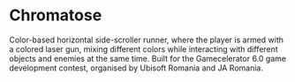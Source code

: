 # Chromatose
Color-based horizontal side-scroller runner, where the player is armed with a colored laser gun, mixing different colors while interacting with different objects and enemies at the same time. 
Built for the Gamecelerator 6.0 game development contest, organised by Ubisoft Romania and JA Romania.
